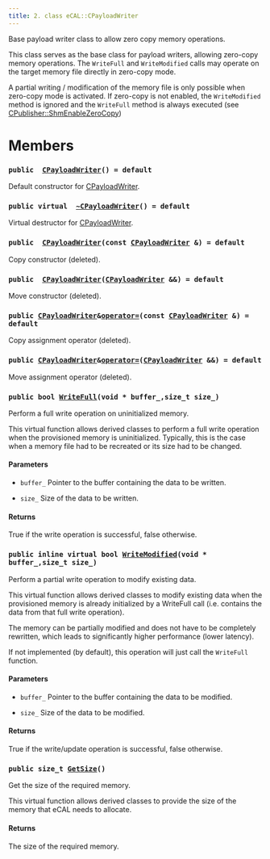 ```yaml
---
title: 2. class eCAL::CPayloadWriter
---
```


Base payload writer class to allow zero copy memory operations.

This class serves as the base class for payload writers, allowing zero-copy memory operations. The `WriteFull` and `WriteModified` calls may operate on the target memory file directly in zero-copy mode.

A partial writing / modification of the memory file is only possible when zero-copy mode is activated. If zero-copy is not enabled, the `WriteModified` method is ignored and the `WriteFull` method is always executed (see [CPublisher::ShmEnableZeroCopy](src/content/docs/doxygen/md/zapi-ShmEnableZeroCopy.md#dc/d42/classeCAL_1_1CPublisher_1af057c139ad7f40fe6574e095f5ff806c))

# Members

### `public  `[`CPayloadWriter`](#dd/db1/classeCAL_1_1CPayloadWriter_1a287a1a3c0424f5998915cea0cde1c326)`() = default` 

Default constructor for [CPayloadWriter](#dd/db1/classeCAL_1_1CPayloadWriter).

### `public virtual  `[`~CPayloadWriter`](#dd/db1/classeCAL_1_1CPayloadWriter_1aa534d3e9315ab097cdc3d4e9332676ae)`() = default` 

Virtual destructor for [CPayloadWriter](#dd/db1/classeCAL_1_1CPayloadWriter).

### `public  `[`CPayloadWriter`](#dd/db1/classeCAL_1_1CPayloadWriter_1a5e0811d56d7ceb8f0ca3c52b98d17cdd)`(const `[`CPayloadWriter`](#dd/db1/classeCAL_1_1CPayloadWriter)` &) = default` 

Copy constructor (deleted).

### `public  `[`CPayloadWriter`](#dd/db1/classeCAL_1_1CPayloadWriter_1a110b6503c24323c369277ce51daa1710)`(`[`CPayloadWriter`](#dd/db1/classeCAL_1_1CPayloadWriter)` &&) = default` 

Move constructor (deleted).

### `public `[`CPayloadWriter`](#dd/db1/classeCAL_1_1CPayloadWriter)` & `[`operator=`](#dd/db1/classeCAL_1_1CPayloadWriter_1ac56421da31ffcf6b902536a4755bf818)`(const `[`CPayloadWriter`](#dd/db1/classeCAL_1_1CPayloadWriter)` &) = default` 

Copy assignment operator (deleted).

### `public `[`CPayloadWriter`](#dd/db1/classeCAL_1_1CPayloadWriter)` & `[`operator=`](#dd/db1/classeCAL_1_1CPayloadWriter_1a61bd311744ce4c5ee82e78d1e7d985cd)`(`[`CPayloadWriter`](#dd/db1/classeCAL_1_1CPayloadWriter)` &&) = default` 

Move assignment operator (deleted).

### `public bool `[`WriteFull`](#dd/db1/classeCAL_1_1CPayloadWriter_1a2d4fd3818680de453cf3ac755338bb2c)`(void * buffer_,size_t size_)` 

Perform a full write operation on uninitialized memory.

This virtual function allows derived classes to perform a full write operation when the provisioned memory is uninitialized. Typically, this is the case when a memory file had to be recreated or its size had to be changed.

#### Parameters
* `buffer_` Pointer to the buffer containing the data to be written. 

* `size_` Size of the data to be written.

#### Returns
True if the write operation is successful, false otherwise.

### `public inline virtual bool `[`WriteModified`](#dd/db1/classeCAL_1_1CPayloadWriter_1a17324d2f99cb72e720910208458b368c)`(void * buffer_,size_t size_)` 

Perform a partial write operation to modify existing data.

This virtual function allows derived classes to modify existing data when the provisioned memory is already initialized by a WriteFull call (i.e. contains the data from that full write operation).

The memory can be partially modified and does not have to be completely rewritten, which leads to significantly higher performance (lower latency).

If not implemented (by default), this operation will just call the `WriteFull` function.

#### Parameters
* `buffer_` Pointer to the buffer containing the data to be modified. 

* `size_` Size of the data to be modified.

#### Returns
True if the write/update operation is successful, false otherwise.

### `public size_t `[`GetSize`](#dd/db1/classeCAL_1_1CPayloadWriter_1a32092e1db64f84bd86429df86824835c)`()` 

Get the size of the required memory.

This virtual function allows derived classes to provide the size of the memory that eCAL needs to allocate.

#### Returns
The size of the required memory.

